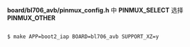 **board/bl706_avb/pinmux_config.h** 中 **PINMUX_SELECT** 选择 **PINMUX_OTHER**

```bash

$ make APP=boot2_iap BOARD=bl706_avb SUPPORT_XZ=y

```